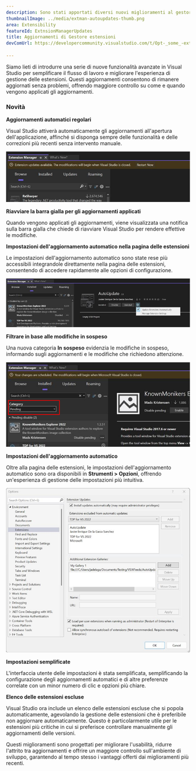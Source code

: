 ```yaml
---
description: Sono stati apportati diversi nuovi miglioramenti al gestore estensioni in Visual Studio che semplificano la gestione delle estensioni.
thumbnailImage: ../media/extman-autoupdates-thumb.png
area: Extensibility
featureId: ExtnsionManagerUpdates
title: Aggiornamenti di Gestore estensioni
devComUrl: https://developercommunity.visualstudio.com/t/Opt-_some_-extensions-in-to-auto-update/1236000

---
```



Siamo lieti di introdurre una serie di nuove funzionalità avanzate in Visual Studio per semplificare il flusso di lavoro e migliorare l'esperienza di gestione delle estensioni. Questi aggiornamenti consentono di rimanere aggiornati senza problemi, offrendo maggiore controllo su come e quando vengono applicati gli aggiornamenti.

### Novità

**Aggiornamenti automatici regolari**

Visual Studio attiverà automaticamente gli aggiornamenti all'apertura dell'applicazione, affinché si disponga sempre delle funzionalità e delle correzioni più recenti senza intervento manuale.

![Aggiornamenti automatici di Gestore estensioni](../media/extman-autoupdates.png)

**Riavviare la barra gialla per gli aggiornamenti applicati**

Quando vengono applicati gli aggiornamenti, viene visualizzata una notifica sulla barra gialla che chiede di riavviare Visual Studio per rendere effettive le modifiche.

**Impostazioni dell'aggiornamento automatico nella pagina delle estensioni**

Le impostazioni dell'aggiornamento automatico sono state rese più accessibili integrandole direttamente nella pagina delle estensioni, consentendo di accedere rapidamente alle opzioni di configurazione.

![Impostazioni di aggiornamento del gestore estensioni](../media/extman-updatesettings.png)

**Filtrare in base alle modifiche in sospeso**

Una nuova categoria **In sospeso** evidenzia le modifiche in sospeso, informando sugli aggiornamenti e le modifiche che richiedono attenzione.

![Gestore delle estensioni in sospeso](../media/extman-pending.png)

**Impostazioni dell'aggiornamento automatico**

Oltre alla pagina delle estensioni, le impostazioni dell'aggiornamento automatico sono ora disponibili in **Strumenti > Opzioni**, offrendo un'esperienza di gestione delle impostazioni più intuitiva.

![Opzioni di gestione delle estensioni](../media/extman-options.png)

**Impostazioni semplificate**

L'interfaccia utente delle impostazioni è stata semplificata, semplificando la configurazione degli aggiornamenti automatici e di altre preferenze correlate con un minor numero di clic e opzioni più chiare.

**Elenco delle estensioni escluse**

Visual Studio ora include un elenco delle estensioni escluse che si popola automaticamente, agevolando la gestione delle estensioni che è preferibile non aggiornare automaticamente. Questo è particolarmente utile per le estensioni più critiche in cui si preferisce controllare manualmente gli aggiornamenti delle versioni.

Questi miglioramenti sono progettati per migliorare l'usabilità, ridurre l'attrito tra aggiornamenti e offrire un maggiore controllo sull'ambiente di sviluppo, garantendo al tempo stesso i vantaggi offerti dai miglioramenti più recenti.
